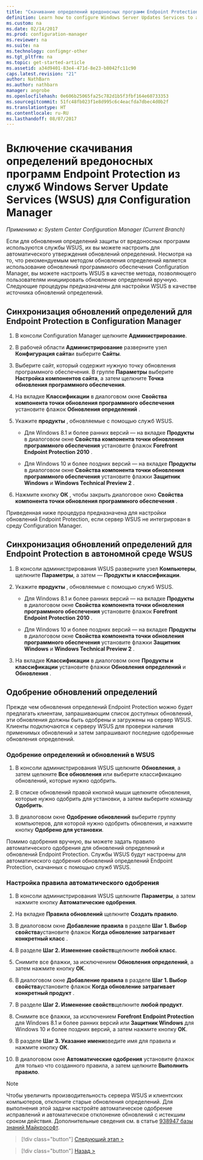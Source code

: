 ```yaml
---
title: "Скачивание определений вредоносных программ Endpoint Protection из WSUS | Документы Майкрософт"
definition: Learn how to configure Windows Server Updates Services to auto-approve definition updates.
ms.custom: na
ms.date: 02/14/2017
ms.prod: configuration-manager
ms.reviewer: na
ms.suite: na
ms.technology: configmgr-other
ms.tgt_pltfrm: na
ms.topic: get-started-article
ms.assetid: a34d9401-83e4-471d-8e23-b8042fc11c90
caps.latest.revision: "21"
author: NathBarn
ms.author: nathbarn
manager: angrobe
ms.openlocfilehash: 0e606b25065fa25c782d1b5f3fbf164e60733353
ms.sourcegitcommit: 51fc48fb023f1e8d995c6c4eacfda7dbec4d0b2f
ms.translationtype: HT
ms.contentlocale: ru-RU
ms.lasthandoff: 08/07/2017
---
```

# <a name="enable-endpoint-protection-malware-definitions-to-download-from-windows-server-update-services-wsus-for-configuration-manager"></a>Включение скачивания определений вредоносных программ Endpoint Protection из служб Windows Server Update Services (WSUS) для Configuration Manager

*Применимо к: System Center Configuration Manager (Current Branch)*

 Если для обновления определений защиты от вредоносных программ используются службы WSUS, их вы можете настроить для автоматического утверждения обновлений определений. Несмотря на то, что рекомендуемым методом обновления определений является использование обновлений программного обеспечения Configuration Manager, вы можете настроить WSUS в качестве метода, позволяющего пользователям инициировать обновление определений вручную. Следующие процедуры предназначены для настройки WSUS в качестве источника обновлений определений.

## <a name="to-synchronize-endpoint-protection-definition-updates-in-configuration-manager-software-updates"></a>Синхронизация обновлений определений для Endpoint Protection в Configuration Manager

1.  В консоли Configuration Manager щелкните **Администрирование**.

2.  В рабочей области **Администрирование** разверните узел **Конфигурация сайта**и выберите **Сайты**.

3.  Выберите сайт, который содержит нужную точку обновления программного обеспечения. В группе **Параметры** выберите **Настройка компонентов сайта**, а затем щелкните **Точка обновления программного обеспечения**.

4.  На вкладке **Классификации** в диалоговом окне **Свойства компонента точки обновления программного обеспечения** установите флажок **Обновления определений** .

5.  Укажите **продукты** , обновляемые с помощью служб WSUS.

    -   Для Windows 8.1 и более ранних версий — на вкладке **Продукты** в диалоговом окне **Свойства компонента точки обновления программного обеспечения** установите флажок **Forefront Endpoint Protection 2010** .

    -   Для Windows 10 и более поздних версий — на вкладке **Продукты** в диалоговом окне **Свойства компонента точки обновления программного обеспечения** установите флажки **Защитник Windows** и **Windows Technical Preview 2** .

6.  Нажмите кнопку **ОК** , чтобы закрыть диалоговое окно **Свойства компонента точки обновления программного обеспечения** .

 Приведенная ниже процедура предназначена для настройки обновлений Endpoint Protection, если сервер WSUS не интегрирован в среду Configuration Manager.

## <a name="to-synchronize-endpoint-protection-definition-updates-in-standalone-wsus"></a>Синхронизация обновлений определений для Endpoint Protection в автономной среде WSUS

1.  В консоли администрирования WSUS разверните узел **Компьютеры**, щелкните **Параметры**, а затем — **Продукты и классификации**.

2.  Укажите **продукты** , обновляемые с помощью служб WSUS.

    -   Для Windows 8.1 и более ранних версий — на вкладке **Продукты** в диалоговом окне **Свойства компонента точки обновления программного обеспечения** установите флажок **Forefront Endpoint Protection 2010** .

    -   Для Windows 10 и более поздних версий — на вкладке **Продукты** в диалоговом окне **Свойства компонента точки обновления программного обеспечения** установите флажки **Защитник Windows** и **Windows Technical Preview 2** .

3.  На вкладке **Классификации** в диалоговом окне **Продукты и классификации** установите флажки **Обновления определений** и **Обновления** .

## <a name="approving-definition-updates"></a>Одобрение обновлений определений
 Прежде чем обновления определений Endpoint Protection можно будет предлагать клиентам, запрашивающим список доступных обновлений, эти обновления должны быть одобрены и загружены на сервер WSUS. Клиенты подключаются к серверу WSUS для проверки наличия применимых обновлений и затем запрашивают последние одобренные обновления определений.

### <a name="to-approve-definitions-and-updates-in-wsus"></a>Одобрение определений и обновлений в WSUS

1.  В консоли администрирования WSUS щелкните **Обновления**, а затем щелкните **Все обновления** или выберите классификацию обновлений, которые нужно одобрить.

2.  В списке обновлений правой кнопкой мыши щелкните обновления, которые нужно одобрить для установки, а затем выберите команду **Одобрить**.

3.  В диалоговом окне **Одобрение обновлений** выберите группу компьютеров, для которой нужно одобрить обновления, и нажмите кнопку **Одобрено для установки**.

 Помимо одобрения вручную, вы можете задать правило автоматического одобрения для обновлений определений и обновлений Endpoint Protection. Службы WSUS будут настроены для автоматического одобрения обновлений определений Endpoint Protection, скачанных с помощью служб WSUS.

### <a name="to-configure-an-automatic-approval-rule"></a>Настройка правила автоматического одобрения

1.  В консоли администрирования WSUS щелкните **Параметры**, а затем нажмите кнопку **Автоматические одобрения**.

2.  На вкладке **Правила обновлений** щелкните **Создать правило**.

3.  В диалоговом окне **Добавление правила** в разделе **Шаг 1. Выбор свойства**установите флажок **Когда обновление затрагивает конкретный класс** .

4.  В разделе **Шаг 2. Изменение свойств**щелкните **любой класс**.

5.  Снимите все флажки, за исключением **Обновления определений**, а затем нажмите кнопку **ОК**.

6.  В диалоговом окне **Добавление правила** в разделе **Шаг 1. Выбор свойства**установите флажок **Когда обновление затрагивает конкретный продукт** .

7.  В разделе **Шаг 2. Изменение свойств**щелкните **любой продукт**.

8.  Снимите все флажки, за исключением **Forefront Endpoint Protection** для Windows 8.1 и более ранних версий или **Защитник Windows** для Windows 10 и более поздних версий, а затем нажмите кнопку **ОК**.

9. В разделе **Шаг 3. Указание имени**введите имя для правила и нажмите кнопку **ОК**.

10. В диалоговом окне **Автоматические одобрения** установите флажок для только что созданного правила, а затем щелкните **Выполнить правило**.

> [!NOTE]
>  Чтобы увеличить производительность сервера WSUS и клиентских компьютеров, отклоните старые обновления определений. Для выполнения этой задачи настройте автоматическое одобрение исправлений и автоматическое отклонение обновлений с истекшим сроком действия. Дополнительные сведения см. в статье [938947 базы знаний Майкрософт](http://go.microsoft.com/fwlink/p/?LinkId=204078).

> [!div class="button"]
[Следующий этап >](endpoint-antimalware-policies.md)

> [!div class="button"]
[Назад >](endpoint-configure-alerts.md)
